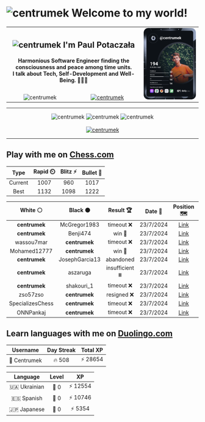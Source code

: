 <h1>
  <img
    src="https://emojis.slackmojis.com/emojis/images/1531849430/4246/blob-sunglasses.gif"
    width="30"
    alt="centrumek"
  />
  Welcome to my world!
</h1>

<table>
  <tbody>
    <tr>
      <td align="center" width="70%" colspan="2">
        <h2>
          <img
            src="https://raw.githubusercontent.com/MartinHeinz/MartinHeinz/master/wave.gif"
            width="30px"
            alt="centrumek"
          />
          I'm Paul Potaczała
        </h2>
        <h4>
          Harmonious Software Engineer finding the consciousness and peace among time units.
          <br/>
          I talk about Tech, Self-Development and Well-Being. 🌿🧘🚀
        </h4>
      </td>
      <td width="30%" rowspan="2">
        <a href="https://app.daily.dev/centrumek">
          <img
            src="./devcard.svg"
            alt="centrumek"
          />
        </a>
      </td>
    </tr>
    <tr align="center">
      <td>
        <img
          src="https://komarev.com/ghpvc/?username=centrumek&label=visitors&color=0e75b6&style=flat"
          alt="centrumek"
        >
      </td>
      <td>
        <a href="https://stackoverflow.com/users/14496012/centrumek">
          <img
            src="https://stackoverflow.com/users/flair/14496012.png?theme=dark"
            alt="centrumek"
          >
        </a>
      </td>
    </tr>
  </tbody>
</table>

---
<div align="center">
  <img 
    src="https://github-readme-stats.vercel.app/api?username=centrumek&show_icons=true&count_private=true&theme=dark&hide_border=true&hide=issues,contribs&bg_color=00000000"
    alt="centrumek"
  />
  <img
    src="https://github-readme-stats.vercel.app/api/top-langs/?username=centrumek&layout=compact&hide_border=true&theme=dark&bg_color=00000000&langs_count=6&exclude_repo=air-statistic-app"
    alt="centrumek"
  />
  <img 
    src="https://github-readme-streak-stats.herokuapp.com?user=centrumek&theme=dark&hide_border=true&background=FFFFFF00"
    alt="centrumek"
  />
  <br/>
  <br/>
  <a href="https://www.buymeacoffee.com/centrumek">
    <img
      src="https://cdn.buymeacoffee.com/buttons/v2/default-orange.png"
      height="50"
      width="210"
      alt="centrumek"
    />
  </a>
</div>

---

## Play with me on [Chess.com](https://www.chess.com/member/centrumek)

<div align="center">
<!--START_SECTION:chessStats-->
<!-- Automatically generated with https://github.com/Balastrong/chess-stats-action -->

| Type | Rapid ⏲️ | Blitz ⚡ | Bullet 🔫 |
|:---:|:---:|:---:|:---:|
| Current | 1007 | 960 | 1017 |
| Best | 1132 | 1098 | 1222 |

| White ⚪ | Black ⚫ | Result 🏆 | Date 📅 | Position 🗺️ | Type 🕕 |
|:---:|:---:|:---:|:---:|:---:|:---:|
| **centrumek** | McGregor1983 | timeout ❌ | 23/7/2024 | <a href="http://www.ee.unb.ca/cgi-bin/tervo/fen.pl?select=8/p6k/8/5r1p/3K4/P6P/8/8 w - -">Link</a> | Bullet |
| **centrumek** | Benji474 | win 🥇 | 23/7/2024 | <a href="http://www.ee.unb.ca/cgi-bin/tervo/fen.pl?select=r3k2r/1pp2ppp/p2p4/4p3/P1PbP3/1P1P1Q1P/R4P2/4KB1R b Kkq -">Link</a> | Bullet |
| wassou7mar | **centrumek** | timeout ❌ | 23/7/2024 | <a href="http://www.ee.unb.ca/cgi-bin/tervo/fen.pl?select=8/8/2p4k/p2b4/P7/2R4P/5PPK/4r3 b - -">Link</a> | Bullet |
| Mohamed12777 | **centrumek** | win 🥇 | 23/7/2024 | <a href="http://www.ee.unb.ca/cgi-bin/tervo/fen.pl?select=6k1/3b1r1p/1p3p2/2bKp3/3r3N/8/PP4PP/R6R w - -">Link</a> | Bullet |
| **centrumek** | JosephGarcia13 | abandoned  | 23/7/2024 | <a href="http://www.ee.unb.ca/cgi-bin/tervo/fen.pl?select=rnbqkb1r/pp3ppp/2p2n2/4p3/4P3/3P1N2/PPP3PP/RNBQKB1R w KQkq -">Link</a> | Bullet |
| **centrumek** | aszaruga | insufficient ⏸️ | 23/7/2024 | <a href="http://www.ee.unb.ca/cgi-bin/tervo/fen.pl?select=8/8/7k/8/8/6b1/4B1K1/8 w - -">Link</a> | Bullet |
| **centrumek** | shakouri_1 | timeout ❌ | 23/7/2024 | <a href="http://www.ee.unb.ca/cgi-bin/tervo/fen.pl?select=6k1/5ppp/8/4p3/8/4K3/8/5q2 w - -">Link</a> | Bullet |
| zso57zso | **centrumek** | resigned ❌ | 23/7/2024 | <a href="http://www.ee.unb.ca/cgi-bin/tervo/fen.pl?select=8/p7/1p2k3/1P2R3/P2B4/3bP1P1/3N3P/6K1 b - -">Link</a> | Bullet |
| SpecializesChess | **centrumek** | timeout ❌ | 23/7/2024 | <a href="http://www.ee.unb.ca/cgi-bin/tervo/fen.pl?select=2Q2k2/p7/6pp/1p2Pq2/1P1P4/2P3K1/6PP/8 b - -">Link</a> | Bullet |
| ONNPankaj | **centrumek** | timeout ❌ | 23/7/2024 | <a href="http://www.ee.unb.ca/cgi-bin/tervo/fen.pl?select=R7/2k4R/2p1n1p1/Pp1pPrP1/1Pn2P2/2P1PN2/8/2B1K3 b - -">Link</a> | Bullet |

<!--END_SECTION:chessStats-->
</div>

## Learn languages with me on [Duolingo.com](https://www.duolingo.com/profile/Centrumek)

<div align="center">
<!--START_SECTION:duolingoStats-->
<!-- Automatically generated with https://github.com/centrumek/duolingo-readme-stats-->

| Username | Day Streak | Total XP |
|:---:|:---:|:---:|
| 👤 Centrumek | 🔥 508 | ⚡ 28654 |

| Language | Level | XP |
|:---:|:---:|:---:|
| 🇺🇦 Ukrainian | 👑 0 | ⚡ 12554 |
| 🇪🇸 Spanish | 👑 0 | ⚡ 10746 |
| 🇯🇵 Japanese | 👑 0 | ⚡ 5354 |

<!--END_SECTION:duolingoStats-->
</div>
<!--
**centrumek/centrumek** is a ✨ _special_ ✨ repository because its `README.md` (this file) appears on your GitHub profile.

Here are some ideas to get you started:

- 🔭 I’m currently working on ...
- 🌱 I’m currently learning ...
- 👯 I’m looking to collaborate on ...
- 🤔 I’m looking for help with ...
- 💬 Ask me about ...
- 📫 How to reach me: ...
- 😄 Pronouns: ...
- ⚡ Fun fact: ...
-->

